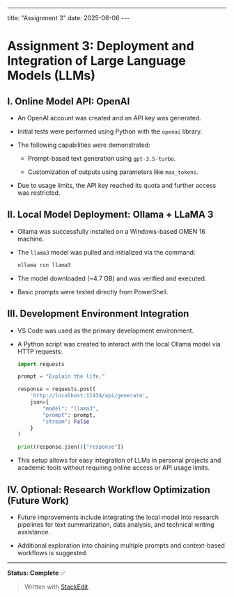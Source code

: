 ---
title: "Assignment 3"
date: 2025-06-06
---﻿
# Assignment 3: Deployment and Integration of Large Language Models (LLMs)

## I. Online Model API: OpenAI

-   An OpenAI account was created and an API key was generated.
    
-   Initial tests were performed using Python with the `openai` library.
    
-   The following capabilities were demonstrated:
    
    -   Prompt-based text generation using `gpt-3.5-turbo`.
        
    -   Customization of outputs using parameters like `max_tokens`.
        
-   Due to usage limits, the API key reached its quota and further access was restricted.
    

## II. Local Model Deployment: Ollama + LLaMA 3

-   Ollama was successfully installed on a Windows-based OMEN 16 machine.
    
-   The `llama3` model was pulled and initialized via the command:
    
    ```bash
    ollama run llama3
    
    ```
    
-   The model downloaded (~4.7 GB) and was verified and executed.
    
-   Basic prompts were tested directly from PowerShell.
    

## III. Development Environment Integration

-   VS Code was used as the primary development environment.
    
-   A Python script was created to interact with the local Ollama model via HTTP requests:
    
    ```python
    import requests
    
    prompt = "Explain the life."
    
    response = requests.post(
        'http://localhost:11434/api/generate',
        json={
            "model": "llama3",
            "prompt": prompt,
            "stream": False
        }
    )
    
    print(response.json()["response"])
    
    ```
    
-   This setup allows for easy integration of LLMs in personal projects and academic tools without requiring online access or API usage limits.
    

## IV. Optional: Research Workflow Optimization (Future Work)

-   Future improvements include integrating the local model into research pipelines for text summarization, data analysis, and technical writing assistance.
    
-   Additional exploration into chaining multiple prompts and context-based workflows is suggested.
    

----------

**Status: Complete** ✅

> Written with [StackEdit](https://stackedit.io/).
